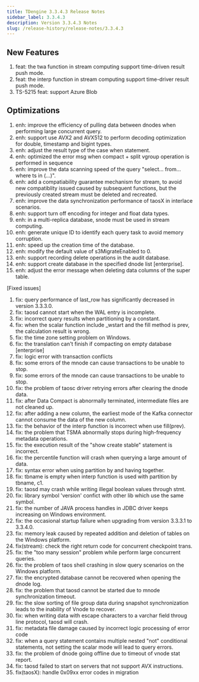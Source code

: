 ```yaml
---
title: TDengine 3.3.4.3 Release Notes
sidebar_label: 3.3.4.3
description: Version 3.3.4.3 Notes
slug: /release-history/release-notes/3.3.4.3
---
```


## New Features
1. feat: the twa function in stream computing support time-driven result push mode. 
1. feat: the interp function in stream computing support time-driver result push mode. 
1. TS-5215 feat: support Azure Blob 

## Optimizations
1. enh: improve the efficiency of pulling data between dnodes when performing large concurrent query. 
1. enh: support use AVX2 and AVX512 to perform decoding optimization for double, timestamp and bigint types. 
1. enh: adjust the result type of the case when statement. 
1. enh: optimized the error msg when compact + split vgroup operation is performed in sequence
1. enh: improve the data scanning speed of the query "select... from... where ts in (...)". 
1. enh: add a compatiability guarantee mechanism for stream, to avoid new compatiblity issued caused by subsequent functions, but the previously created stream must be deleted and recreated. 
1. enh: improve the data synchronization performance of taosX in interlace scenarios. 
1. enh: support turn off encoding for integer and float data types. 
1. enh: in a multi-replica database, snode must be used in stream computing. 
1. enh: generate unique ID to identify each query task to avoid memory corruption. 
1. enh: speed up the creation time of the database. 
1. enh: modify the default value of s3MigrateEnabled to 0. 
1. enh: support recording delete operations in the audit database. 
1. enh: support create database in the specified dnode list [enterprise]. 
1. enh: adjust the error message when deleting data columns of the super table. 

[Fixed issues] 
1. fix: query performance of last_row has significantly decreased in version 3.3.3.0. 
1. fix: taosd cannot start when the WAL entry is incomplete. 
1. fix: incorrect query results when partitioning by a constant. 
1. fix: when the scalar function include _wstart and the fill method is prev, the calculation result is wrong. 
1. fix: the time zone setting problem on Windows. 
1. fix: the translation can't finish if compacting on empty database [enterprise] 
1. fix: logic error with transaction conflicts 
1. fix: some errors of the mnode can cause transactions to be unable to stop. 
1. fix: some errors of the mnode can cause transactions to be unable to stop. 
1. fix: the problem of taosc driver retrying errors after clearing the dnode data. 
1. fix: after Data Compact is abnormally terminated, intermediate files are not cleaned up. 
1. fix: after adding a new column, the earliest mode of the Kafka connector cannot consume the data of the new column. 
1. fix: the behavior of the interp function is incorrect when use fill(prev). 
1. fix: the problem that TSMA abnormally stops during high-frequency metadata operations. 
1. fix: the execution result of the "show create stable" statement is incorrect. 
1. fix: the percentile function will crash when querying a large amount of data. 
1. fix: syntax error when using partition by and having together. 
1. fix: tbname is empty when interp function is used with partition by tbname, c1. 
1. fix: taosd may crash while writing illegal boolean values through stmt. 
1. fix: library symbol 'version' confict with other lib which use the same symbol. 
1. fix: the number of JAVA process handles in JDBC driver keeps increasing on Windows environment. 
1. fix: the occasional startup failure when upgrading from version 3.3.3.1 to 3.3.4.0. 
1. fix: memory leak caused by repeated addition and deletion of tables on the Windows platform. 
1. fix(stream): check the right return code for concurrent checkpoint trans. 
1. fix: the "too many session" problem while perform large concurrent queries. 
1. fix: the problem of taos shell crashing in slow query scenarios on the Windows platform. 
1. fix: the encrypted database cannot be recovered when opening the dnode log. 
1. fix: the problem that taosd cannot be started due to mnode synchronization timeout. 
1. fix: the slow sorting of file group data during snapshot synchronization leads to the inability of Vnode to recover. 
1. fix: when writing data with escape characters to a varchar field throug line protocol, taosd will crash. 
1. fix: metadata file damage caused by incorrect logic processing of error code 
1. fix: when a query statement contains multiple nested "not" conditional statements, not setting the scalar mode will lead to query errors. 
1. fix: the problem of dnode going offline due to timeout of vnode stat report. 
1. fix: taosd failed to start on servers that not support AVX instructions. 
1. fix(taosX): handle 0x09xx error codes in migration 
